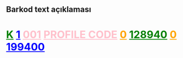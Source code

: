 ## Barkod text açıklaması

<h1>
    <span style="color:green; text-decoration: underline;">K</span>
    <span style="color:blue; text-decoration: underline;">1</span>
    <span style="color:pink; text-decoration: underline;">001</span>
    <span style="color:pink; text-decoration: underline;">PROFILE CODE</span>
    <span style="color:orange; text-decoration: underline;">0</span>
    <span style="color:green; text-decoration: underline;">128940</span>
    <span style="color:orange; text-decoration: underline;">0</span>
    <span style="color:blue; text-decoration: underline;">199400</span>
</h1>
